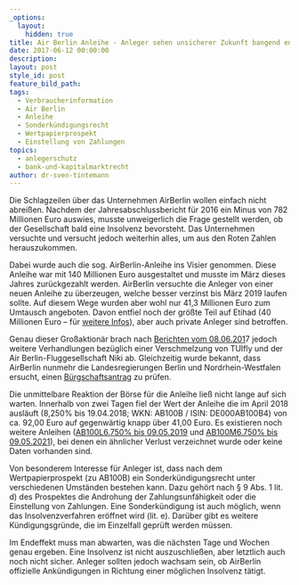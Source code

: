 ```yaml
---
_options:
  layout:
    hidden: true
title: Air Berlin Anleihe - Anleger sehen unsicherer Zukunft bangend entgegen
date: 2017-06-12 00:00:00
description:
layout: post
style_id: post
feature_bild_path:
tags:
  - Verbraucherinformation
  - Air Berlin
  - Anleihe
  - Sonderkündigungsrecht
  - Wertpapierprospekt
  - Einstellung von Zahlungen
topics:
  - anlegerschutz
  - bank-und-kapitalmarktrecht
author: dr-sven-tintemann
---
```



Die Schlagzeilen über das Unternehmen AirBerlin wollen einfach nicht abreißen. Nachdem der Jahresabschlussbericht für 2016 ein Minus von 782 Millionen Euro auswies, musste unweigerlich die Frage gestellt werden, ob der Gesellschaft bald eine Insolvenz bevorsteht. Das Unternehmen versuchte und versucht jedoch weiterhin alles, um aus den Roten Zahlen herauszukommen.

Dabei wurde auch die sog. AirBerlin-Anleihe ins Visier genommen. Diese Anleihe war mit 140 Millionen Euro ausgestaltet und musste im März dieses Jahres zurückgezahlt werden. AirBerlin versuchte die Anleger von einer neuen Anleihe zu überzeugen, welche besser verzinst bis März 2019 laufen sollte. Auf diesem Wege wurden aber wohl nur 41,3 Millionen Euro zum Umtausch angeboten. Davon entfiel noch der größte Teil auf Etihad (40 Millionen Euro – für [weitere Infos](http://www.airliners.de/nur-anleger-air-berlin-anleihe/40779)), aber auch private Anleger sind betroffen.

Genau dieser Großaktionär brach nach [Berichten vom 08.06.201](https://www.welt.de/wirtschaft/article165338030/Fuer-Air-Berlin-wird-es-jetzt-richtig-eng.html)7 jedoch weitere Verhandlungen bezüglich einer Verschmelzung von TUIfly und der Air Berlin-Fluggesellschaft Niki ab. Gleichzeitig wurde bekannt, dass AirBerlin nunmehr die Landesregierungen Berlin und Nordrhein-Westfalen ersucht, einen [Bürgschaftsantrag](https://www.welt.de/wirtschaft/article165345596/Air-Berlin-bittet-die-Politik-um-Hilfe.html) zu prüfen.

Die unmittelbare Reaktion der Börse für die Anleihe ließ nicht lange auf sich warten. Innerhalb von zwei Tagen fiel der Wert der Anleihe die im April 2018 ausläuft (8,250% bis 19.04.2018; WKN: AB100B / ISIN: DE000AB100B4) von ca. 92,00 Euro auf gegenwärtig knapp über 41,00 Euro. Es existieren noch weitere Anleihen ([AB100L6.750% bis 09.05.2019](http://www.finanzen.net/anleihen/ab100l-air-berlin-anleihe) und [AB100M6.750% bis 09.05.2021](http://www.finanzen.net/anleihen/ab100m-air-berlin-anleihe)), bei denen ein ähnlicher Verlust verzeichnet wurde oder keine Daten vorhanden sind.

Von besonderem Interesse für Anleger ist, dass nach dem Wertpapierprospekt (zu AB100B) ein Sonderkündigungsrecht unter verschiedenen Umständen bestehen kann. Dazu gehört nach § 9 Abs. 1 lit. d) des Prospektes die Androhung der Zahlungsunfähigkeit oder die Einstellung von Zahlungen. Eine Sonderkündigung ist auch möglich, wenn das Insolvenzverfahren eröffnet wird (lit. e). Darüber gibt es weitere Kündigungsgründe, die im Einzelfall geprüft werden müssen.

Im Endeffekt muss man abwarten, was die nächsten Tage und Wochen genau ergeben. Eine Insolvenz ist nicht auszuschließen, aber letztlich auch noch nicht sicher. Anleger sollten jedoch wachsam sein, ob AirBerlin offizielle Ankündigungen in Richtung einer möglichen Insolvenz tätigt.